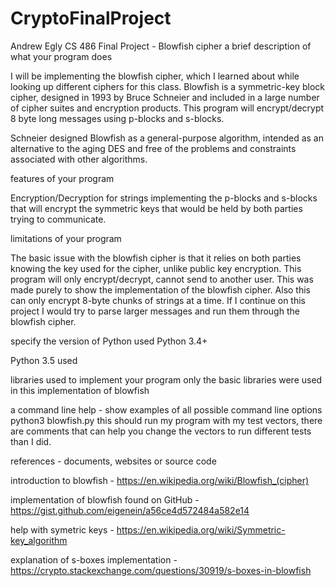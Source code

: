 # CryptoFinalProject

Andrew Egly
CS 486
Final Project - Blowfish cipher
a brief description of what your program does

I will be implementing the blowfish cipher, which I learned about while looking up different ciphers for this class. Blowfish is a symmetric-key block cipher, designed in 1993 by Bruce Schneier and included in a large number of cipher suites and encryption products. This program will encrypt/decrypt 8 byte long messages using p-blocks and s-blocks.

Schneier designed Blowfish as a general-purpose algorithm, intended as an alternative to the aging DES and free of the problems and constraints associated with other algorithms.

features of your program

Encryption/Decryption for strings implementing the p-blocks and s-blocks that will encrypt the symmetric keys that would be held by both parties trying to communicate.

limitations of your program

The basic issue with the blowfish cipher is that it relies on both parties knowing the key used for the cipher, unlike public key encryption. This program will only encrypt/decrypt, cannot send to another user. This was made purely to show the implementation of the blowfish cipher. Also this can only encrypt 8-byte chunks of strings at a time. If I continue on this project I would try to parse larger messages and run them through the blowfish cipher.

specify the version of Python used
Python 3.4+

Python 3.5 used

libraries used to implement your program
only the basic libraries were used in this implementation of blowfish

a command line help - show examples of all possible command line options
python3 blowfish.py
this should run my program with my test vectors, there are comments that can help you change the vectors to run different tests than I did.

references - documents, websites or source code

introduction to blowfish - https://en.wikipedia.org/wiki/Blowfish_(cipher)

implementation of blowfish found on GitHub - https://gist.github.com/eigenein/a56ce4d572484a582e14

help with symetric keys - https://en.wikipedia.org/wiki/Symmetric-key_algorithm

explanation of s-boxes implementation - https://crypto.stackexchange.com/questions/30919/s-boxes-in-blowfish
